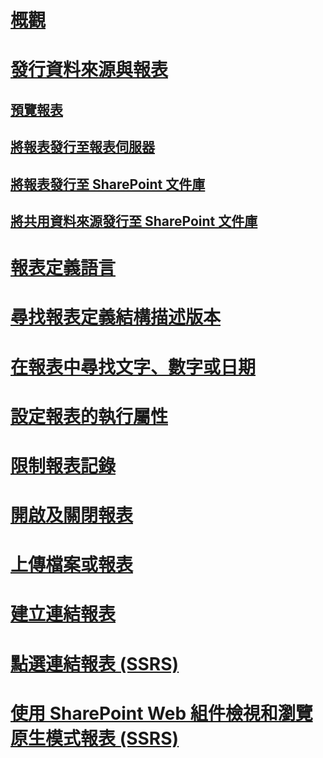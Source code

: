 # [概觀](reporting-services-reports-ssrs.md)  
# [發行資料來源與報表](publishing-data-sources-and-reports.md)  
## [預覽報表](previewing-reports.md)  
## [將報表發行至報表伺服器](publishing-reports-to-a-report-server.md)  
## [將報表發行至 SharePoint 文件庫](publish-a-report-to-a-sharepoint-library.md)  
## [將共用資料來源發行至 SharePoint 文件庫](publish-a-shared-data-source-to-a-sharepoint-library.md)  
# [報表定義語言](report-definition-language-ssrs.md)  
# [尋找報表定義結構描述版本](find-the-report-definition-schema-version-ssrs.md)  
# [在報表中尋找文字、數字或日期](find-text-numbers-or-dates-in-a-report.md)  
# [設定報表的執行屬性](configure-execution-properties-for-a-report-report-manager.md)  
# [限制報表記錄](limit-report-history-report-manager.md)  
# [開啟及關閉報表](open-and-close-a-report-report-manager.md)  
# [上傳檔案或報表](upload-a-file-or-report-report-manager.md)  
# [建立連結報表](create-a-linked-report.md)  
# [點選連結報表 (SSRS)](clickthrough-reports-ssrs.md)  
# [使用 SharePoint Web 組件檢視和瀏覽原生模式報表 (SSRS)](view-and-explore-native-mode-reports-using-sharepoint-web-parts-ssrs.md)  
